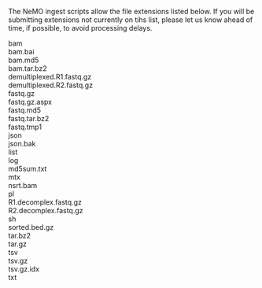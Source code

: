 The NeMO ingest scripts allow the file extensions listed below. If you will be submitting extensions not currently on tihs list, please let us know ahead of time, if possible, to avoid processing delays. 


bam  
bam.bai  
bam.md5  
bam.tar.bz2  
demultiplexed.R1.fastq.gz  
demultiplexed.R2.fastq.gz  
fastq.gz  
fastq.gz.aspx  
fastq.md5  
fastq.tar.bz2  
fastq.tmp1  
json  
json.bak  
list  
log  
md5sum.txt  
mtx  
nsrt.bam  
pl  
R1.decomplex.fastq.gz  
R2.decomplex.fastq.gz  
sh  
sorted.bed.gz  
tar.bz2  
tar.gz  
tsv  
tsv.gz  
tsv.gz.idx  
txt  
